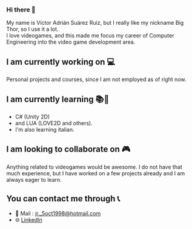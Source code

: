 ### Hi there 👋

<!--
**BigThor/BigThor** is a ✨ _special_ ✨ repository because its `README.md` (this file) appears on your GitHub profile.

Here are some ideas to get you started:

- 🔭 I’m currently working on ...
- 🌱 I’m currently learning ...
- 👯 I’m looking to collaborate on ...
- 🤔 I’m looking for help with ...
- 💬 Ask me about ...
- 📫 How to reach me: ...
- 😄 Pronouns: ...
- ⚡ Fun fact: ...
-->
My name is Víctor Adrián Suárez Ruiz, but I really like my nickname Big Thor, so I use it a lot. \
I love videogames, and this made me focus my career of Computer Engineering into the video game development area.

## I am currently working on 💻
Personal projects and courses, since I am not employed as of right now.

## I am currently learning 📚📘
* C# (Unity 2D) 
* and LUA (LOVE2D and others). 
* I'm also learning italian.

## I am looking to collaborate on 🎮
Anything related to videogames would be awesome. I do not have that much experience,
but I have worked on a few projects already and I am always eager to learn.

## You can contact me through 📞
* 📧 Mail : jr._5oct1998@hotmail.com
* 🌐 [LinkedIn](https://www.linkedin.com/in/sr-victor/)
